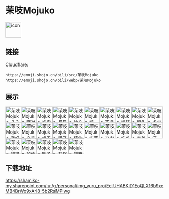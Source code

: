# 茉吱Mojuko
<img src="https://emoji.shojo.cn/bili/src/茉吱Mojuko/icon.png" width="50" height="50" alt="icon">

## 链接
Cloudflare:
```
https://emoji.shojo.cn/bili/src/茉吱Mojuko
https://emoji.shojo.cn/bili/webp/茉吱Mojuko
```
## 展示
<img src="https://emoji.shojo.cn/bili/src/茉吱Mojuko/茉吱Mojuko-？？？.png" width="50" height="50" alt="茉吱Mojuko-？？？"><img src="https://emoji.shojo.cn/bili/src/茉吱Mojuko/茉吱Mojuko-啊对对对.png" width="50" height="50" alt="茉吱Mojuko-啊对对对"><img src="https://emoji.shojo.cn/bili/src/茉吱Mojuko/茉吱Mojuko-抱抱.png" width="50" height="50" alt="茉吱Mojuko-抱抱"><img src="https://emoji.shojo.cn/bili/src/茉吱Mojuko/茉吱Mojuko-暴风哭泣.png" width="50" height="50" alt="茉吱Mojuko-暴风哭泣"><img src="https://emoji.shojo.cn/bili/src/茉吱Mojuko/茉吱Mojuko-比心.png" width="50" height="50" alt="茉吱Mojuko-比心"><img src="https://emoji.shojo.cn/bili/src/茉吱Mojuko/茉吱Mojuko-啵一口.png" width="50" height="50" alt="茉吱Mojuko-啵一口"><img src="https://emoji.shojo.cn/bili/src/茉吱Mojuko/茉吱Mojuko-不准跑.png" width="50" height="50" alt="茉吱Mojuko-不准跑"><img src="https://emoji.shojo.cn/bili/src/茉吱Mojuko/茉吱Mojuko-嘚瑟.png" width="50" height="50" alt="茉吱Mojuko-嘚瑟"><img src="https://emoji.shojo.cn/bili/src/茉吱Mojuko/茉吱Mojuko-摸头.png" width="50" height="50" alt="茉吱Mojuko-摸头"><img src="https://emoji.shojo.cn/bili/src/茉吱Mojuko/茉吱Mojuko-求求你.png" width="50" height="50" alt="茉吱Mojuko-求求你"><img src="https://emoji.shojo.cn/bili/src/茉吱Mojuko/茉吱Mojuko-我好了.png" width="50" height="50" alt="茉吱Mojuko-我好了"><img src="https://emoji.shojo.cn/bili/src/茉吱Mojuko/茉吱Mojuko-辛苦了.png" width="50" height="50" alt="茉吱Mojuko-辛苦了"><img src="https://emoji.shojo.cn/bili/src/茉吱Mojuko/茉吱Mojuko-虚无.png" width="50" height="50" alt="茉吱Mojuko-虚无"><img src="https://emoji.shojo.cn/bili/src/茉吱Mojuko/茉吱Mojuko-糟了.png" width="50" height="50" alt="茉吱Mojuko-糟了"><img src="https://emoji.shojo.cn/bili/src/茉吱Mojuko/茉吱Mojuko-揍你哦.png" width="50" height="50" alt="茉吱Mojuko-揍你哦"><img src="https://emoji.shojo.cn/bili/src/茉吱Mojuko/茉吱Mojuko-吃草.png" width="50" height="50" alt="茉吱Mojuko-吃草"><img src="https://emoji.shojo.cn/bili/src/茉吱Mojuko/茉吱Mojuko-叉出去.png" width="50" height="50" alt="茉吱Mojuko-叉出去"><img src="https://emoji.shojo.cn/bili/src/茉吱Mojuko/茉吱Mojuko-吃瓜.png" width="50" height="50" alt="茉吱Mojuko-吃瓜"><img src="https://emoji.shojo.cn/bili/src/茉吱Mojuko/茉吱Mojuko-害羞.png" width="50" height="50" alt="茉吱Mojuko-害羞"><img src="https://emoji.shojo.cn/bili/src/茉吱Mojuko/茉吱Mojuko-汗.png" width="50" height="50" alt="茉吱Mojuko-汗"><img src="https://emoji.shojo.cn/bili/src/茉吱Mojuko/茉吱Mojuko-加班.png" width="50" height="50" alt="茉吱Mojuko-加班"><img src="https://emoji.shojo.cn/bili/src/茉吱Mojuko/茉吱Mojuko-加油.png" width="50" height="50" alt="茉吱Mojuko-加油"><img src="https://emoji.shojo.cn/bili/src/茉吱Mojuko/茉吱Mojuko-歇了.png" width="50" height="50" alt="茉吱Mojuko-歇了"><img src="https://emoji.shojo.cn/bili/src/茉吱Mojuko/茉吱Mojuko-开锅.png" width="50" height="50" alt="茉吱Mojuko-开锅"><img src="https://emoji.shojo.cn/bili/src/茉吱Mojuko/茉吱Mojuko-嫌弃.png" width="50" height="50" alt="茉吱Mojuko-嫌弃">

## 下载地址

https://shamiko-my.sharepoint.com/:u:/g/personal/img_yuru_pro/EeIUHABKiD1EoQLX16b9xeMB4BrWo9xArI8-5b2RsMPIwg